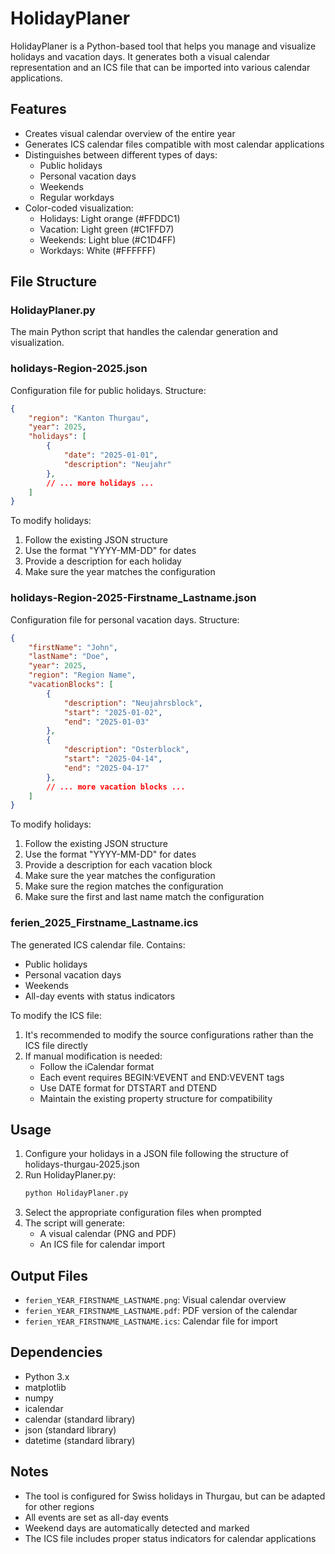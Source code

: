 # HolidayPlaner

HolidayPlaner is a Python-based tool that helps you manage and visualize holidays and vacation days. It generates both a visual calendar representation and an ICS file that can be imported into various calendar applications.

## Features

- Creates visual calendar overview of the entire year
- Generates ICS calendar files compatible with most calendar applications
- Distinguishes between different types of days:
  - Public holidays
  - Personal vacation days
  - Weekends
  - Regular workdays
- Color-coded visualization:
  - Holidays: Light orange (#FFDDC1)
  - Vacation: Light green (#C1FFD7)
  - Weekends: Light blue (#C1D4FF)
  - Workdays: White (#FFFFFF)

## File Structure

### HolidayPlaner.py
The main Python script that handles the calendar generation and visualization.

### holidays-Region-2025.json
Configuration file for public holidays. Structure:
```json
{
    "region": "Kanton Thurgau",
    "year": 2025,
    "holidays": [
        {
            "date": "2025-01-01",
            "description": "Neujahr"
        },
        // ... more holidays ...
    ]
}
```

To modify holidays:
1. Follow the existing JSON structure
2. Use the format "YYYY-MM-DD" for dates
3. Provide a description for each holiday
4. Make sure the year matches the configuration

### holidays-Region-2025-Firstname_Lastname.json
Configuration file for personal vacation days. Structure:
```json
{
    "firstName": "John",
    "lastName": "Doe",
    "year": 2025,
    "region": "Region Name",
    "vacationBlocks": [
        {
            "description": "Neujahrsblock",
            "start": "2025-01-02",
            "end": "2025-01-03"
        },
        {
            "description": "Osterblock",
            "start": "2025-04-14",
            "end": "2025-04-17"
        },
        // ... more vacation blocks ...
    ]
}
```
To modify holidays:
1. Follow the existing JSON structure
2. Use the format "YYYY-MM-DD" for dates
3. Provide a description for each vacation block
4. Make sure the year matches the configuration
5. Make sure the region matches the configuration
6. Make sure the first and last name match the configuration


### ferien_2025_Firstname_Lastname.ics
The generated ICS calendar file. Contains:
- Public holidays
- Personal vacation days
- Weekends
- All-day events with status indicators

To modify the ICS file:
1. It's recommended to modify the source configurations rather than the ICS file directly
2. If manual modification is needed:
   - Follow the iCalendar format
   - Each event requires BEGIN:VEVENT and END:VEVENT tags
   - Use DATE format for DTSTART and DTEND
   - Maintain the existing property structure for compatibility

## Usage

1. Configure your holidays in a JSON file following the structure of holidays-thurgau-2025.json
2. Run HolidayPlaner.py:
   ```bash
   python HolidayPlaner.py
   ```
3. Select the appropriate configuration files when prompted
4. The script will generate:
   - A visual calendar (PNG and PDF)
   - An ICS file for calendar import

## Output Files

- `ferien_YEAR_FIRSTNAME_LASTNAME.png`: Visual calendar overview
- `ferien_YEAR_FIRSTNAME_LASTNAME.pdf`: PDF version of the calendar
- `ferien_YEAR_FIRSTNAME_LASTNAME.ics`: Calendar file for import

## Dependencies

- Python 3.x
- matplotlib
- numpy
- icalendar
- calendar (standard library)
- json (standard library)
- datetime (standard library)

## Notes

- The tool is configured for Swiss holidays in Thurgau, but can be adapted for other regions
- All events are set as all-day events
- Weekend days are automatically detected and marked
- The ICS file includes proper status indicators for calendar applications